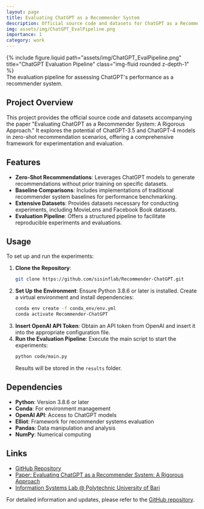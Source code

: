 ```yaml
---
layout: page
title: Evaluating ChatGPT as a Recommender System
description: Official source code and datasets for ChatGPT as a Recommender System
img: assets/img/ChatGPT_EvalPipeline.png
importance: 1
category: work
---
```


<div class="row">
  <div class="col-sm mt-3 mt-md-0">
    {% include figure.liquid path="assets/img/ChatGPT_EvalPipeline.png" title="ChatGPT Evaluation Pipeline" class="img-fluid rounded z-depth-1" %}
  </div>
</div>
<div class="caption">
  The evaluation pipeline for assessing ChatGPT's performance as a recommender system.
</div>

## Project Overview

This project provides the official source code and datasets accompanying the paper "Evaluating ChatGPT as a Recommender System: A Rigorous Approach." It explores the potential of ChatGPT-3.5 and ChatGPT-4 models in zero-shot recommendation scenarios, offering a comprehensive framework for experimentation and evaluation.

## Features

- **Zero-Shot Recommendations**: Leverages ChatGPT models to generate recommendations without prior training on specific datasets.
- **Baseline Comparisons**: Includes implementations of traditional recommender system baselines for performance benchmarking.
- **Extensive Datasets**: Provides datasets necessary for conducting experiments, including MovieLens and Facebook Book datasets.
- **Evaluation Pipeline**: Offers a structured pipeline to facilitate reproducible experiments and evaluations.

## Usage

To set up and run the experiments:

1. **Clone the Repository**:
   ```bash
   git clone https://github.com/sisinflab/Recommender-ChatGPT.git
   ```
2. **Set Up the Environment**:
   Ensure Python 3.8.6 or later is installed. Create a virtual environment and install dependencies:
   ```bash
   conda env create -f conda_env/env.yml
   conda activate Recommender-ChatGPT
   ```
3. **Insert OpenAI API Token**:
   Obtain an API token from OpenAI and insert it into the appropriate configuration file.
4. **Run the Evaluation Pipeline**:
   Execute the main script to start the experiments:
   ```bash
   python code/main.py
   ```
   Results will be stored in the `results` folder.

## Dependencies

- **Python**: Version 3.8.6 or later
- **Conda**: For environment management
- **OpenAI API**: Access to ChatGPT models
- **Elliot**: Framework for recommender systems evaluation
- **Pandas**: Data manipulation and analysis
- **NumPy**: Numerical computing

## Links

- [GitHub Repository](https://github.com/sisinflab/Recommender-ChatGPT)
- [Paper: Evaluating ChatGPT as a Recommender System: A Rigorous Approach](https://arxiv.org/abs/2309.03613)
- [Information Systems Lab @ Polytechnic University of Bari](https://github.com/sisinflab/)

For detailed information and updates, please refer to the [GitHub repository](https://github.com/sisinflab/Recommender-ChatGPT).

